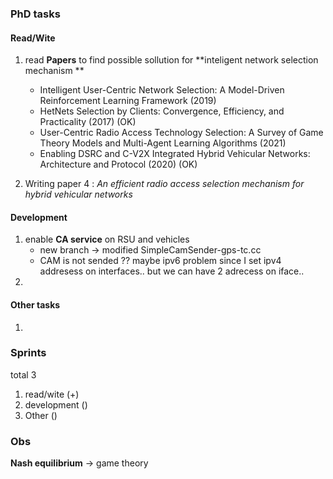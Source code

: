 


### PhD tasks 

#### Read/Wite
1. read **Papers** to find possible sollution for **inteligent network selection mechanism **
	* Intelligent User-Centric Network Selection: A Model-Driven Reinforcement Learning Framework (2019)
	* HetNets Selection by Clients: Convergence, Efficiency, and Practicality (2017) (OK)
	* User-Centric Radio Access Technology Selection: A Survey of Game Theory Models and Multi-Agent Learning Algorithms (2021)
	* Enabling DSRC and C-V2X Integrated Hybrid Vehicular Networks: Architecture and Protocol (2020) (OK)

2. Writing paper 4 : _An efficient radio access selection mechanism for hybrid vehicular networks_  

#### Development

1. enable **CA service** on RSU and vehicles 
	* new branch -> modified SimpleCamSender-gps-tc.cc 
	* CAM is not sended  ?? maybe ipv6 problem since I set ipv4 addresess on interfaces.. but we can have 2 adrecess on iface.. 	 	
2.


#### Other tasks 
1. 


### Sprints

total 3 

1. read/wite    (+)  
2. development  ()
3. Other	() 


### Obs

**Nash equilibrium** -> game theory  



